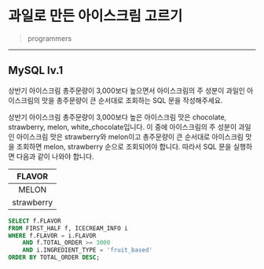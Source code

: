 # 과일로 만든 아이스크림 고르기

> programmers
> 

---

## MySQL lv.1

상반기 아이스크림 총주문량이 3,000보다 높으면서 아이스크림의 주 성분이 과일인 아이스크림의 맛을 총주문량이 큰 순서대로 조회하는 SQL 문을 작성해주세요.

상반기 아이스크림 총주문량이 3,000보다 높은 아이스크림 맛은 chocolate, strawberry, melon, white_chocolate입니다. 이 중에 아이스크림의 주 성분이 과일인 아이스크림 맛은 strawberry와 melon이고 총주문량이 큰 순서대로 아이스크림 맛을 조회하면 melon, strawberry 순으로 조회되어야 합니다. 따라서 SQL 문을 실행하면 다음과 같이 나와야 합니다.

|FLAVOR|
|:---:|
|MELON|
|strawberry|

```sql
SELECT f.FLAVOR
FROM FIRST_HALF f, ICECREAM_INFO i
WHERE f.FLAVOR = i.FLAVOR 
    AND f.TOTAL_ORDER >= 3000
    AND i.INGREDIENT_TYPE = 'fruit_based'
ORDER BY TOTAL_ORDER DESC;
```